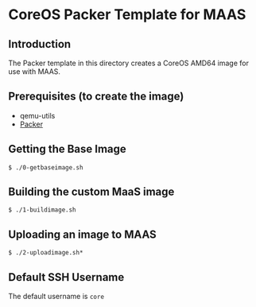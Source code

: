 # CoreOS Packer Template for MAAS

## Introduction
The Packer template in this directory creates a CoreOS AMD64 image for use with MAAS.

## Prerequisites (to create the image)
* qemu-utils
* [Packer](https://www.packer.io/intro/getting-started/install.html)

## Getting the Base Image
```
$ ./0-getbaseimage.sh
```

## Building the custom MaaS image
```
$ ./1-buildimage.sh
```

## Uploading an image to MAAS
```
$ ./2-uploadimage.sh*
```

## Default SSH Username
The default username is ```core```
